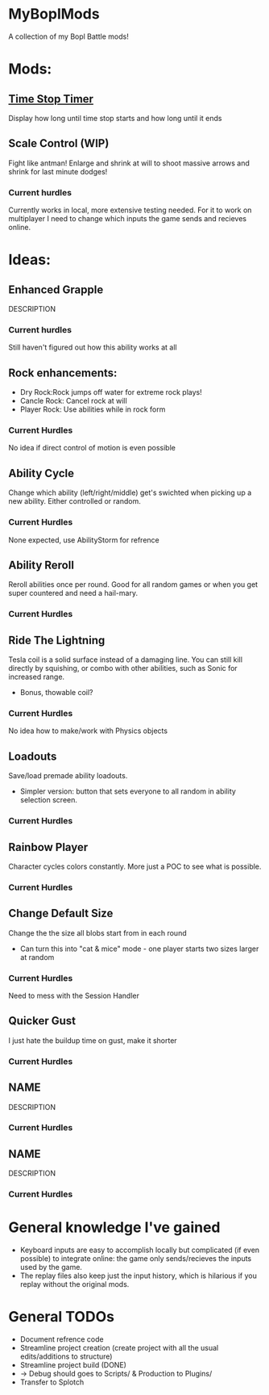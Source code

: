 # MyBoplMods
 A collection of my Bopl Battle mods!

# Mods:
## [Time Stop Timer](https://github.com/Antimality/MyBoplMods/releases/tag/TimeStopTimer-v1.0.0 "v1.0.0")
Display how long until time stop starts and how long until it ends
## Scale Control (WIP)
Fight like antman! Enlarge and shrink at will to shoot massive arrows and shrink for last minute dodges! 
### Current hurdles
Currently works in local, more extensive testing needed.
For it to work on multiplayer I need to change which inputs the game sends and recieves online.

# Ideas:
## Enhanced Grapple
DESCRIPTION
### Current hurdles
Still haven't figured out how this ability works at all
## Rock enhancements:
* Dry Rock:Rock jumps off water for extreme rock plays!
* Cancle Rock: Cancel rock at will 
* Player Rock: Use abilities while in rock form
### Current Hurdles
No idea if direct control of motion is even possible
## Ability Cycle
Change which ability (left/right/middle) get's swichted when picking up a new ability. Either controlled or random.
### Current Hurdles
None expected, use AbilityStorm for refrence
## Ability Reroll
Reroll abilities once per round. Good for all random games or when you get super countered and need a hail-mary.
### Current Hurdles
## Ride The Lightning
Tesla coil is a solid surface instead of a damaging line. You can still kill directly by squishing, or combo with other abilities, such as Sonic for increased range.
* Bonus, thowable coil?
### Current Hurdles
No idea how to make/work with Physics objects
## Loadouts
Save/load premade ability loadouts.
* Simpler version: button that sets everyone to all random in ability selection screen.
### Current Hurdles
## Rainbow Player
Character cycles colors constantly. More just a POC to see what is possible.
### Current Hurdles
## Change Default Size
Change the the size all blobs start from in each round
* Can turn this into "cat & mice" mode - one player starts two sizes larger at random 
### Current Hurdles
Need to mess with the Session Handler
## Quicker Gust
I just hate the buildup time on gust, make it shorter
### Current Hurdles
## NAME
DESCRIPTION
### Current Hurdles
## NAME
DESCRIPTION
### Current Hurdles


# General knowledge I've gained
* Keyboard inputs are easy to accomplish locally but complicated (if even possible) to integrate online: the game only sends/recieves the inputs used by the game.
* The replay files also keep just the input history, which is hilarious if you replay without the original mods.

# General TODOs
* Document refrence code
* Streamline project creation (create project with all the usual edits/additions to structure)
* Streamline project build (DONE)
* -> Debug should goes to Scripts/ & Production to Plugins/ 
* Transfer to Splotch
